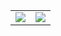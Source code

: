 | | |
|:---:|:---:|
| <img src="https://github-profile-summary-cards.vercel.app/api/cards/most-commit-language?username=aungpyaephyo1412&theme=solarized"/> | <img src="http://github-profile-summary-cards.vercel.app/api/cards/repos-per-language?username=aungpyaephyo1412&theme=solarized"/> |




